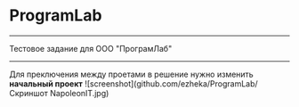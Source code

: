 # ProgramLab
***
Тестовое задание для ООО "ПрограмЛаб"
***
Для преключения между проетами в решение нужно изменить **начальный проект**
![screenshot](github.com/ezheka/ProgramLab/Скриншот NapoleonIT.jpg)
